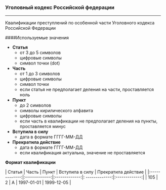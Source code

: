 ### Уголовный кодекс Российской федерации
------
Квалификации преступлений по особенной части Уголовного кодекса Российской Федерации

####Используемые значения

+ **Статья**
    - от 3 до 5 символов
    - цифровые символы
    - символ точки (dot)
+ **Часть**
    - от 1 до 3 символов
    - цифровые символы
    - символ точки
    - если статья не предполагает деления на части, проставляется ноль
+ **Пункт**
    - до 2 символов
    - символы кирилического алфавита
    - цифровые символы
    - если часть в квалификации не предполагает деления на пункты, проставляется минус
+ **Вступила в силу**
    - дата в формате ГГГГ-ММ-ДД
+ **Прекратила действие**
    - дата в формате ГГГГ-ММ-ДД
    - если квалификация актуальна, значение не проставляется

**Формат квалификации**

| Статья | Часть | Пункт | Вступила в силу | Прекратила действие |
|:-------------:|:-------------:|:-------------:|: -------------:|:-------------:|
| 105 | 2 | А | 1997-01-01 | 1999-12-05 |
